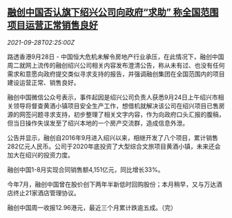 <!--1632796262000-->
[融创中国否认旗下绍兴公司向政府“求助” 称全国范围项目运营正常销售良好](https://cn.reuters.com/article/sunac-clarifications-0928-tues-idCNKBS2GO061)
------

<div><i>2021-09-28T02:25:00Z</i></div><p>路透香港9月28日 - 中国恒大危机未解令房地产行业承压，在此情况下，融创中国周二就网上流传的融创绍兴公司相关内容发布澄清公告，称从未有过、也没有任何需求和意愿向政府提交类似寻求支持的报告，并强调融创集团在全国范围内的项目建设运营正常、销售良好。</p><p>融创中国微信公众号表示，事件起因是绍兴公司负责人获悉9月24日上午绍兴市相关领导将督查黄酒小镇项目安全生产工作，想借机就解决该公司在绍兴项目已售房源的网签问题寻求支持，初步整理了相关文字内容，作为向政府口头汇报的腹稿，但当日操作失误发至了绍兴本地的一个房产交流群，造成信息外泄。</p><p>公告并显示，融创自2016年9月进入绍兴以来，相继开发了八个项目，累计销售282亿元人民币。公司于2020年底投资了大型综合文旅项目黄酒小镇，未来还会加大在绍兴的投资力度。</p><p>融创中国1-8月实现合同销售额4,151亿元，同比增长33%。</p><p>今年7月，融创中国曾在股价创下两年半新低时回购股份；本月稍早，又与万达酒店终止21家酒店管理协议。</p><p>融创中国周一收报12.96港元，最近三个月累计跌逾五成。（完）</p>
